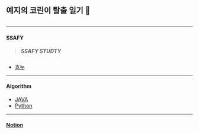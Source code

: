 <h2>예지의 코린이 탈출 일기 👋 <h2>

  
  
------------------------------

#### SSAFY 
> ##### SSAFY STUDTY
- [흐누](https://github.com/Doppio1101/hnuStudy)


------------------------------
#### Algorithm
- [JAVA](https://github.com/an7188/Algorithm_JAVA)
- [Python](https://github.com/an7188/Algorithm_Python)

------------------------------


#### [Notion](https://www.notion.so/f6d96c134c3540bb83b71b9f5d80af22)
<!--
**an7188/an7188** is a ✨ _special_ ✨ repository because its `README.md` (this file) appears on your GitHub profile.

Here are some ideas to get you started:

- 🔭 I’m currently working on ...
- 🌱 I’m currently learning ...
- 👯 I’m looking to collaborate on ...
- 🤔 I’m looking for help with ...
- 💬 Ask me about ...
- 📫 How to reach me: ...
- 😄 Pronouns: ...
- ⚡ Fun fact: ...
-->
